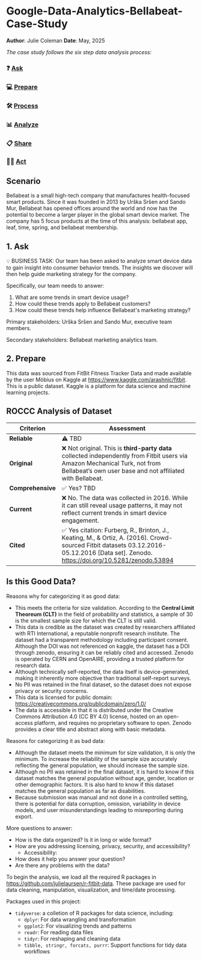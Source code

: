 # Google-Data-Analytics-Bellabeat-Case-Study

**Author**: Julie Coleman
**Date**: May, 2025

_The case study follows the six step data analysis process:_

### ❓ [Ask](#1-ask)
### 💻 [Prepare](#2-prepare)
### 🛠 [Process](#3-process)
### 📊 [Analyze](#4-analyze)
### 📋 [Share](#5-share)
### 🧗‍♀️ [Act](#6-act)

## Scenario
Bellabeat is a small high-tech company that manufactures health-focused smart products. Since it was founded in 2013 by Urška Sršen and Sando Mur, Bellabeat has opened offices around the world and now has the potential to become a larger player in the global smart device market. The company has 5 focus products at the time of this analysis: bellabeat app, leaf, time, spring, and bellabeat membership. 

## 1. Ask
💡 BUSINESS TASK: Our team has been asked to analyze smart device data to gain insight into consumer behavior trends. The insights we discover will then help guide marketing strategy for the company. 

Specifically, our team needs to answer:
1. What are some trends in smart device usage?
2. How could these trends apply to Bellabeat customers?
3. How could these trends help influence Bellabeat's marketing strategy?

Primary stakeholders: Urška Sršen and Sando Mur, executive team members.

Secondary stakeholders: Bellabeat marketing analytics team.

## 2. Prepare 
This data was sourced from FitBit Fitness Tracker Data and made available by the user Möbius on Kaggle at https://www.kaggle.com/arashnic/fitbit. This is a public dataset. Kaggle is a platform for data science and machine learning projects.

## ROCCC Analysis of Dataset

| **Criterion**      | **Assessment**                                                                                                                                       |
|--------------------|------------------------------------------------------------------------------------------------------------------------------------------------------|
| **Reliable**       | ⚠️ TBD                             |
| **Original**       | ❌ Not original. This is **third-party data** collected independently from Fitbit users via Amazon Mechanical Turk, not from Bellabeat’s own user base and not affiliated with Bellabeat.             |
| **Comprehensive**  | ✅ Yes? TBD      |
| **Current**        | ❌ No. The data was collected in 2016. While it can still reveal usage patterns, it may not reflect current trends in smart device engagement.         |
| **Cited**          | ✅ Yes citation: Furberg, R., Brinton, J., Keating, M., & Ortiz, A. (2016). Crowd-sourced Fitbit datasets 03.12.2016-05.12.2016 [Data set]. Zenodo. https://doi.org/10.5281/zenodo.53894       |

## Is this Good Data?

Reasons why for categorizing it as good data:
- This meets the criteria for size validation. According to the **Central Limit Theoreum (CLT)** in the field of probability and statistics, a sample of 30 is the smallest sample size for which the CLT is still valid.
- This data is credible as the dataset was created by researchers affiliated with RTI International, a reputable nonprofit research institute. The dataset had a transparent methodology including participant consent. Although the DOI was not referenced on kaggle, the dataset has a DOI through zenodo, ensuring it can be reliably cited and accessed. Zenodo is operated by CERN and OpenAIRE, providing a trusted platform for research data.
- Although technically self-reported, the data itself is device-generated, making it inherently more objective than traditional self-report surveys.
- No PII was retained in the final dataset, so the dataset does not expose privacy or security concerns.
- This data is licensed for public domain: https://creativecommons.org/publicdomain/zero/1.0/
- The data is accessible in that it is distributed under the Creative Commons Attribution 4.0 (CC BY 4.0) license, hosted on an open-access platform, and requires no proprietary software to open. Zenodo provides a clear title and abstract along with basic metadata.

Reasons for categorizing it as bad data:
- Although the dataset meets the minimum for size validation, it is only the minimum. To increase the reliability of the sample size accurately reflecting the general population, we should increase the sample size.
- Although no PII was retained in the final dataset, it is hard to know if this dataset matches the general population without age, gender, location or other demographic factors. It is also hard to know if this dataset matches the general population as far as disabilities.
- Because submission was manual and not done in a controlled setting, there is potential for data corruption, omission, variability in device models, and user misunderstandings leading to misreporting during export.


More questions to answer:
- How is the data organized? Is it in long or wide format?
- How are you addressing licensing, privacy, security, and accessibility?
  - Accessibility:
- How does it help you answer your question?
- Are there any problems with the data?

To begin the analysis, we load all the required R packages in https://github.com/julielaursen/r-fitbit-data. These package are used for data cleaning, manipulation, visualization, and time/date processing. 

Packages used in this project:
- `tidyverse`: a colletion of R packages for data science, including:
  - `dplyr`: For data wrangling and transformation
  - `ggplot2`: For visualizing trends and patterns
  - `readr`: For reading data files
  - `tidyr`: For reshaping and cleaning data
  - `tibble, stringr, forcats, purrr`: Support functions for tidy data workflows
